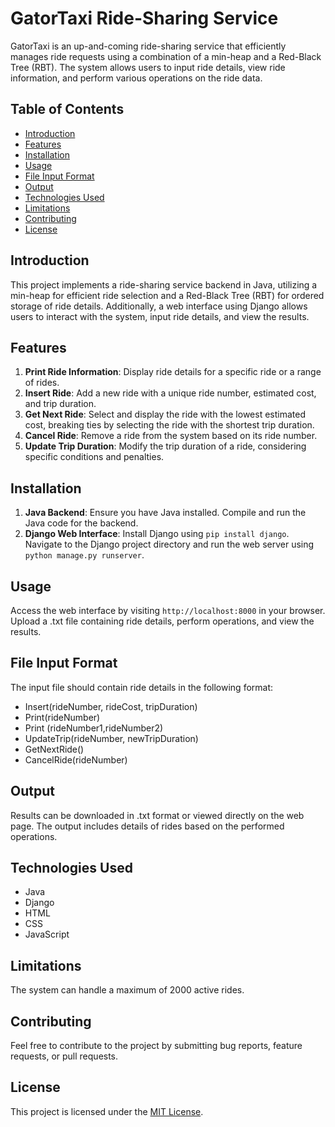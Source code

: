# GatorTaxi Ride-Sharing Service

GatorTaxi is an up-and-coming ride-sharing service that efficiently manages ride requests using a combination of a min-heap and a Red-Black Tree (RBT). The system allows users to input ride details, view ride information, and perform various operations on the ride data.

## Table of Contents
- [Introduction](#introduction)
- [Features](#features)
- [Installation](#installation)
- [Usage](#usage)
- [File Input Format](#file-input-format)
- [Output](#output)
- [Technologies Used](#technologies-used)
- [Limitations](#limitations)
- [Contributing](#contributing)
- [License](#license)

## Introduction
This project implements a ride-sharing service backend in Java, utilizing a min-heap for efficient ride selection and a Red-Black Tree (RBT) for ordered storage of ride details. Additionally, a web interface using Django allows users to interact with the system, input ride details, and view the results.

## Features
1. **Print Ride Information**: Display ride details for a specific ride or a range of rides.
2. **Insert Ride**: Add a new ride with a unique ride number, estimated cost, and trip duration.
3. **Get Next Ride**: Select and display the ride with the lowest estimated cost, breaking ties by selecting the ride with the shortest trip duration.
4. **Cancel Ride**: Remove a ride from the system based on its ride number.
5. **Update Trip Duration**: Modify the trip duration of a ride, considering specific conditions and penalties.

## Installation
1. **Java Backend**: Ensure you have Java installed. Compile and run the Java code for the backend.
2. **Django Web Interface**: Install Django using `pip install django`. Navigate to the Django project directory and run the web server using `python manage.py runserver`.

## Usage
Access the web interface by visiting `http://localhost:8000` in your browser. Upload a .txt file containing ride details, perform operations, and view the results.

## File Input Format
The input file should contain ride details in the following format:

- Insert(rideNumber, rideCost, tripDuration)
- Print(rideNumber)
- Print (rideNumber1,rideNumber2)
- UpdateTrip(rideNumber, newTripDuration)
- GetNextRide()
- CancelRide(rideNumber)


## Output
Results can be downloaded in .txt format or viewed directly on the web page. The output includes details of rides based on the performed operations.

## Technologies Used
- Java
- Django
- HTML
- CSS
- JavaScript

## Limitations
The system can handle a maximum of 2000 active rides.

## Contributing
Feel free to contribute to the project by submitting bug reports, feature requests, or pull requests.

## License
This project is licensed under the [MIT License](LICENSE).
